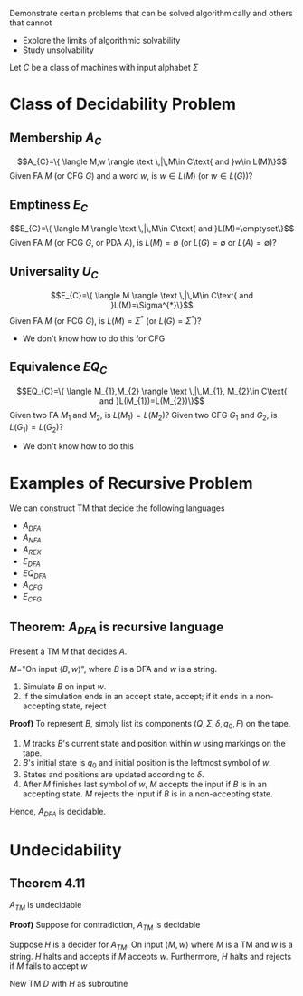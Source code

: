 Demonstrate certain problems that can be solved algorithmically and others that cannot
- Explore the limits of algorithmic solvability
- Study unsolvability

Let $C$ be a class of machines with input alphabet $\Sigma$

# Class of Decidability Problem
## Membership $A_{C}$
$$A_{C}=\{ \langle M,w \rangle \text \,|\,M\in C\text{ and }w\in L(M)\}$$
Given FA $M$ (or CFG $G$) and a word $w$, is $w\in L(M)$ (or $w\in L(G)$)?

## Emptiness $E_{C}$
$$E_{C}=\{ \langle M \rangle \text \,|\,M\in C\text{ and }L(M)=\emptyset\}$$
Given FA $M$ (or FCG $G$, or PDA $A$), is $L(M)=\emptyset$ (or $L(G)=\emptyset$ or $L(A)=\emptyset$)?

## Universality $U_{C}$
$$E_{C}=\{ \langle M \rangle \text \,|\,M\in C\text{ and }L(M)=\Sigma^{*}\}$$
Given FA $M$ (or FCG $G$), is $L(M)=\Sigma^{*}$ (or $L(G)=\Sigma^{*}$)?
- We don't know how to do this for CFG

## Equivalence $EQ_{C}$
$$EQ_{C}=\{ \langle M_{1},M_{2} \rangle \text \,|\,M_{1}, M_{2}\in C\text{ and }L(M_{1})=L(M_{2})\}$$
Given two FA $M_{1}$ and $M_{2}$, is $L(M_{1})=L(M_{2})$?
Given two CFG $G_{1}$ and $G_{2}$, is $L(G_{1})=L(G_{2})$?
- We don't know how to do this

# Examples of Recursive Problem
We can construct TM that decide the following languages
- $A_{DFA}$
- $A_{NFA}$
- $A_{REX}$
- $E_{DFA}$
- $EQ_{DFA}$
- $A_{CFG}$
- $E_{CFG}$

## Theorem: $A_{DFA}$ is recursive language
Present a TM $M$ that decides $A$.

$M =$"On input $\langle B, w \rangle$", where $B$ is a DFA and $w$ is a string.

1. Simulate $B$ on input $w$.
2. If the simulation ends in an accept state, accept; if it ends in a non-accepting state, reject

**Proof)**
To represent $B$, simply list its components $(Q, \Sigma, \delta, q_0, F)$ on the tape.
1. $M$ tracks $B$'s current state and position within $w$ using markings on the tape.
2. $B$'s initial state is $q_0$ and initial position is the leftmost symbol of $w$.
3. States and positions are updated according to $\delta$.
4. After $M$ finishes last symbol of $w$, $M$ accepts the input if $B$ is in an accepting state. $M$ rejects the input if $B$ is in a non-accepting state.

Hence, $A_{DFA}$ is decidable.

# Undecidability
## Theorem 4.11 
$A_{TM}$ is undecidable

**Proof)**
Suppose for contradiction, $A_{TM}$ is decidable

Suppose $H$ is a decider for $A_{TM}$. On input $\langle M,w \rangle$ where $M$ is a TM and $w$ is a string. $H$ halts and accepts if $M$ accepts $w$. Furthermore, $H$ halts and rejects if $M$ fails to accept $w$

New TM $D$ with $H$ as subroutine



